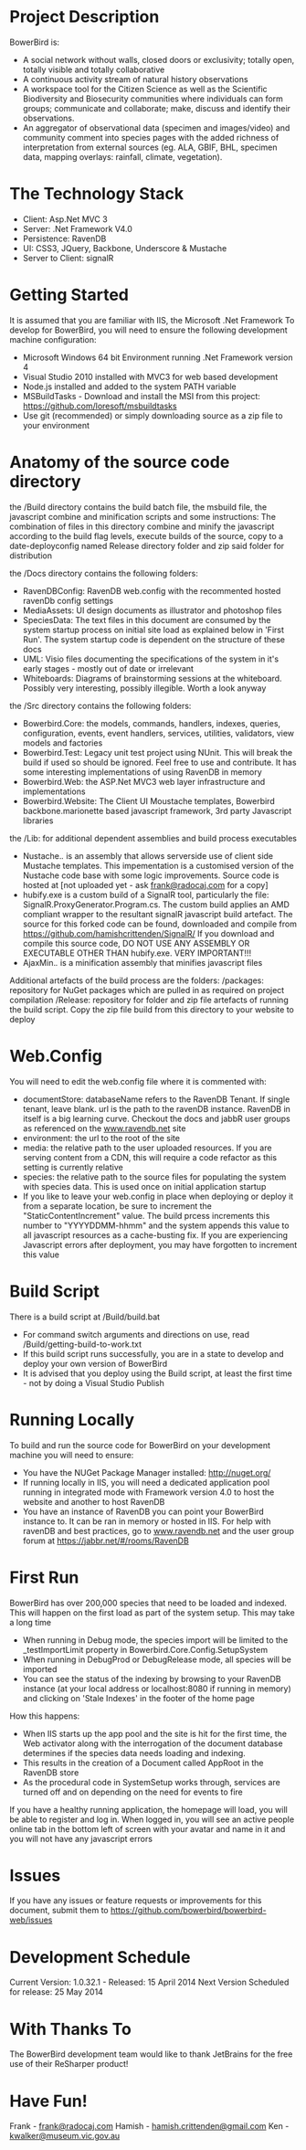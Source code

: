 Project Description
===================
BowerBird is:
*	A social network without walls, closed doors or exclusivity; totally open, totally visible and totally collaborative
*	A continuous activity stream of natural history observations
*	A workspace tool for the Citizen Science as well as the Scientific Biodiversity and Biosecurity communities where individuals can form groups; communicate and collaborate; make, discuss and identify their observations.
*	An aggregator of observational data (specimen and images/video) and community comment into species pages with the added richness of interpretation from external sources (eg. ALA, GBIF, BHL, specimen data, mapping overlays: rainfall, climate, vegetation).


The Technology Stack
====================
* Client: Asp.Net MVC 3
* Server: .Net Framework V4.0
* Persistence: RavenDB
* UI: CSS3, JQuery, Backbone, Underscore & Mustache
* Server to Client: signalR


Getting Started
===============
It is assumed that you are familiar with IIS, the Microsoft .Net Framework 
To develop for BowerBird, you will need to ensure the following development machine configuration:
* Microsoft Windows 64 bit Environment running .Net Framework version 4
* Visual Studio 2010 installed with MVC3 for web based development
* Node.js installed and added to the system PATH variable
* MSBuildTasks - Download and install the MSI from this project: https://github.com/loresoft/msbuildtasks
* Use git (recommended) or simply downloading source as a zip file to your environment


Anatomy of the source code directory
====================================
the /Build directory contains the build batch file, the msbuild file, the javascript combine and minification scripts and some instructions:
The combination of files in this directory combine and minify the javascript according to the build flag levels, execute builds of the source, copy to a date-deployconfig named Release directory folder and zip said folder for distribution

the /Docs directory contains the following folders:
* RavenDBConfig: RavenDB web.config with the recommented hosted ravenDb config settings
* MediaAssets: UI design documents as illustrator and photoshop files
* SpeciesData: The text files in this document are consumed by the system startup process on initial site load as explained below in 'First Run'. The system startup code is dependent on the structure of these docs
* UML: Visio files documenting the specifications of the system in it's early stages - mostly out of date or irrelevant
* Whiteboards: Diagrams of brainstorming sessions at the whiteboard. Possibly very interesting, possibly illegible. Worth a look anyway

the /Src directory contains the following folders:
* Bowerbird.Core: the models, commands, handlers, indexes, queries, configuration, events, event handlers, services, utilities, validators, view models and factories
* Bowerbird.Test: Legacy unit test project using NUnit. This will break the build if used so should be ignored. Feel free to use and contribute. It has some interesting implementations of using RavenDB in memory
* Bowerbird.Web: the ASP.Net MVC3 web layer infrastructure and implementations
* Bowerbird.Website: The Client UI Moustache templates, Bowerbird backbone.marionette based javascript framework, 3rd party Javascript libraries

the /Lib: for additional dependent assemblies and build process executables
* Nustache.*.* is an assembly that allows serverside use of client side Mustache templates. This impementation is a customised version of the Nustache code base with some logic improvements. Source code is hosted at [not uploaded yet - ask frank@radocaj.com for a copy]
* hubify.exe is a custom build of a SignalR tool, particularly the file: SignalR.ProxyGenerator.Program.cs. The custom build applies an AMD compliant wrapper to the resultant signalR javascript build artefact. The source for this forked code can be found, downloaded and compile from https://github.com/hamishcrittenden/SignalR/ If you download and compile this source code, DO NOT USE ANY ASSEMBLY OR EXECUTABLE OTHER THAN hubify.exe. VERY IMPORTANT!!!
* AjaxMin.*.* is a minification assembly that minifies javascript files

Additional artefacts of the build process are the folders:
/packages: repository for NuGet packages which are pulled in as required on project compilation
/Release: repository for folder and zip file artefacts of running the build script. Copy the zip file build from this directory to your website to deploy


Web.Config
==========
You will need to edit the web.config file where it is commented with: <!--YOU WILL NEED TO CHANGE THESE SETTINGS-->
* documentStore: databaseName refers to the RavenDB Tenant. If single tenant, leave blank. url is the path to the ravenDB instance. RavenDB in itself is a big learning curve. Checkout the docs and jabbR user groups as referenced on the www.ravendb.net site
* environment: the url to the root of the site
* media: the relative path to the user uploaded resources. If you are serving content from a CDN, this will require a code refactor as this setting is currently relative
* species: the relative path to the source files for populating the system with species data. This is used once on initial application startup
* If you like to leave your web.config in place when deploying or deploy it from a separate location, be sure to increment the "StaticContentIncrement" value. The build prcess increments this number to "YYYYDDMM-hhmm" and the system appends this value to all javascript resources as a cache-busting fix. If you are experiencing Javascript errors after deployment, you may have forgotten to increment this value


Build Script
============
There is a build script at /Build/build.bat
* For command switch arguments and directions on use, read /Build/getting-build-to-work.txt
* If this build script runs successfully, you are in a state to develop and deploy your own version of BowerBird
* It is advised that you deploy using the Build script, at least the first time - not by doing a Visual Studio Publish


Running Locally
===============
To build and run the source code for BowerBird on your development machine you will need to ensure:
* You have the NUGet Package Manager installed: http://nuget.org/
* If running locally in IIS, you will need a dedicated application pool running in integrated mode with Framework version 4.0 to host the website and another to host RavenDB
* You have an instance of RavenDB you can point your BowerBird instance to. It can be ran in memory or hosted in IIS. For help with ravenDB and best practices, go to www.ravendb.net and the user group forum at https://jabbr.net/#/rooms/RavenDB


First Run
=========
BowerBird has over 200,000 species that need to be loaded and indexed. This will happen on the first load as part of the system setup. This may take a long time
* When running in Debug mode, the species import will be limited to the _testImportLimit property in Bowerbird.Core.Config.SetupSystem
* When running in DebugProd or DebugRelease mode, all species will be imported
* You can see the status of the indexing by browsing to your RavenDB instance (at your local address or localhost:8080 if running in memory) and clicking on 'Stale Indexes' in the footer of the home page

How this happens:
* When IIS starts up the app pool and the site is hit for the first time, the Web activator along with the interrogation of the document database determines if the species data needs loading and indexing. 
* This results in the creation of a Document called AppRoot in the RavenDB store
* As the procedural code in SystemSetup works through, services are turned off and on depending on the need for events to fire

If you have a healthy running application, the homepage will load, you will be able to register and log in. When logged in, you will see an active people online tab in the bottom left of screen with your avatar and name in it and you will not have any javascript errors


Issues
======
If you have any issues or feature requests or improvements for this document, submit them to https://github.com/bowerbird/bowerbird-web/issues


Development Schedule
====================
Current Version: 1.0.32.1 - Released: 15 April 2014
Next Version Scheduled for release: 25 May 2014


With Thanks To
==============
The BowerBird development team would like to thank JetBrains for the free use of their ReSharper product!


Have Fun!
=========
Frank - frank@radocaj.com
Hamish - hamish.crittenden@gmail.com
Ken - kwalker@museum.vic.gov.au
